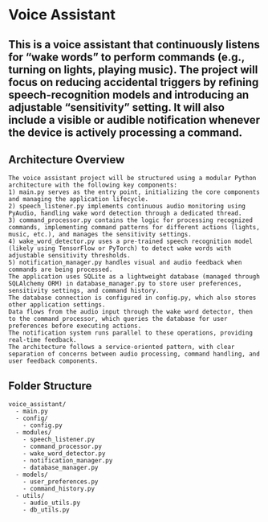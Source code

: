 # Voice Assistant

## This is a voice assistant that continuously listens for “wake words” to perform commands (e.g., turning on lights, playing music). The project will focus on reducing accidental triggers by refining speech-recognition models and introducing an adjustable “sensitivity” setting. It will also include a visible or audible notification whenever the device is actively processing a command.

## Architecture Overview

```
The voice assistant project will be structured using a modular Python architecture with the following key components:
1) main.py serves as the entry point, initializing the core components and managing the application lifecycle.
2) speech_listener.py implements continuous audio monitoring using PyAudio, handling wake word detection through a dedicated thread.
3) command_processor.py contains the logic for processing recognized commands, implementing command patterns for different actions (lights, music, etc.), and manages the sensitivity settings.
4) wake_word_detector.py uses a pre-trained speech recognition model (likely using TensorFlow or PyTorch) to detect wake words with adjustable sensitivity thresholds.
5) notification_manager.py handles visual and audio feedback when commands are being processed.
The application uses SQLite as a lightweight database (managed through SQLAlchemy ORM) in database_manager.py to store user preferences, sensitivity settings, and command history.
The database connection is configured in config.py, which also stores other application settings.
Data flows from the audio input through the wake word detector, then to the command processor, which queries the database for user preferences before executing actions.
The notification system runs parallel to these operations, providing real-time feedback.
The architecture follows a service-oriented pattern, with clear separation of concerns between audio processing, command handling, and user feedback components.
```

## Folder Structure

```
voice_assistant/
  - main.py
  - config/
    - config.py
  - modules/
    - speech_listener.py
    - command_processor.py
    - wake_word_detector.py
    - notification_manager.py
    - database_manager.py
  - models/
    - user_preferences.py
    - command_history.py
  - utils/
    - audio_utils.py
    - db_utils.py
```
